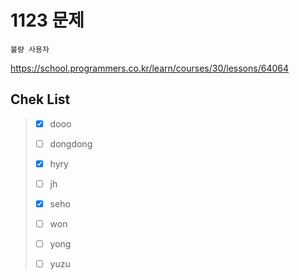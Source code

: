 # 1123 문제

```
불량 사용자
```

https://school.programmers.co.kr/learn/courses/30/lessons/64064

## Chek List

> - [x] dooo
> 
> - [ ] dongdong
> 
> - [x] hyry
> 
> - [ ] jh
> 
> - [x] seho
> 
> - [ ] won
> 
> - [ ] yong
> 
> - [ ] yuzu
